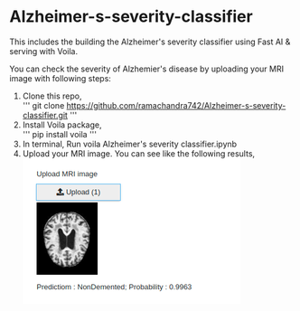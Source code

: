 # Alzheimer-s-severity-classifier

This includes the building the Alzheimer's severity classifier using Fast AI & serving with Voila.

You can check the severity of Alzhemier's disease by uploading your MRI image with following steps:        
1. Clone this repo,          
'''
git clone https://github.com/ramachandra742/Alzheimer-s-severity-classifier.git
'''
2. Install Voila package,        
'''
pip install voila
'''
3. In terminal, Run  voila Alzheimer's severity classifier.ipynb
4. Upload your MRI image. You can see like the following results,     
![](https://github.com/ramachandra742/Alzheimer-s-severity-classifier/blob/master/test%20image.png)
